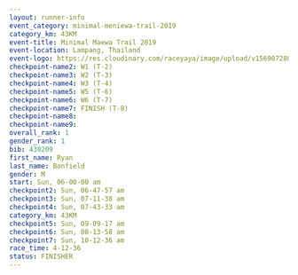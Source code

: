 ```yaml
---
layout: runner-info 
event_category: minimal-meniewa-trail-2019 
category_km: 43KM
event-title: Minimal Maewa Trail 2019 
event-location: Lampang, Thailand 
event-logo: https://res.cloudinary.com/raceyaya/image/upload/v1569072805/logo/minimal-trail_ktnvsp.jpg 
checkpoint-name2: W1 (T-2) 
checkpoint-name3: W2 (T-3) 
checkpoint-name4: W3 (T-4) 
checkpoint-name5: W5 (T-6) 
checkpoint-name6: W6 (T-7) 
checkpoint-name7: FINISH (T-8) 
checkpoint-name8: 
checkpoint-name9: 
overall_rank: 1
gender_rank: 1
bib: 430209
first_name: Ryan
last_name: Bonfield
gender: M
start: Sun, 06-00-00 am
checkpoint2: Sun, 06-47-57 am
checkpoint3: Sun, 07-11-38 am
checkpoint4: Sun, 07-43-33 am
category_km: 43KM
checkpoint5: Sun, 09-09-17 am
checkpoint6: Sun, 08-13-58 am
checkpoint7: Sun, 10-12-36 am
race_time: 4-12-36
status: FINISHER
---
```

